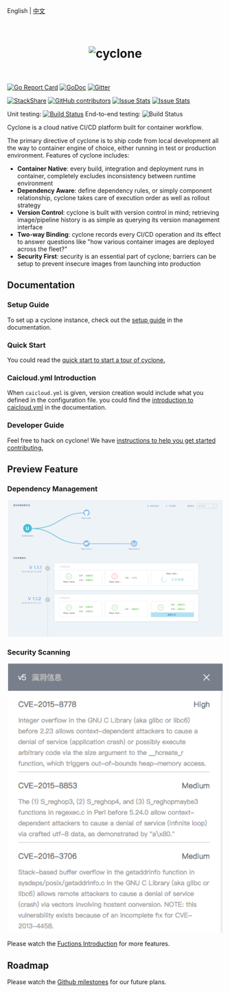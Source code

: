 English | [中文](README_zh-CN.md)
<!-- Just Test -->
<h1 align="center">
	<br>
	<img width="400" src="docs/logo.jpeg" alt="cyclone">
	<br>
	<br>
</h1>

[![Go Report Card](https://goreportcard.com/badge/github.com/caicloud/cyclone?style=flat-square)](https://goreportcard.com/report/github.com/caicloud/cyclone)
[![GoDoc](https://img.shields.io/badge/godoc-reference-blue.svg?style=flat-square)](https://godoc.org/github.com/caicloud/cyclone)
[![Gitter](https://img.shields.io/gitter/room/caicloud/cyclone.svg?style=flat-square)](https://gitter.im/caicloud/cyclone?utm_source=badge&utm_medium=badge&utm_campaign=pr-badge)

[![StackShare](https://img.shields.io/badge/tech-stack-0690fa.svg?style=flat-square)](https://stackshare.io/gaocegege/cyclone)
[![GitHub contributors](https://img.shields.io/github/contributors/caicloud/cyclone.svg?style=flat-square)](https://github.com/caicloud/cyclone/graphs/contributors)
[![Issue Stats](https://img.shields.io/issuestats/i/github/caicloud/cyclone.svg?style=flat-square)](https://github.com/caicloud/cyclone/issues)
[![Issue Stats](https://img.shields.io/issuestats/p/github/caicloud/cyclone.svg?style=flat-square)](https://github.com/caicloud/cyclone/pulls)

Unit testing:
[![Build Status](https://travis-ci.org/caicloud/cyclone.svg?branch=master)](https://travis-ci.org/caicloud/cyclone)
End-to-end testing:
![Build Status](https://img.shields.io/badge/e2e--test-comming%20soon-brightgreen.svg)

Cyclone is a cloud native CI/CD platform built for container workflow.

The primary directive of cyclone is to ship code from local development all the way to container engine of choice, either running in test or production environment. Features of cyclone includes:

- **Container Native**: every build, integration and deployment runs in container, completely excludes inconsistency between runtime environment
- **Dependency Aware**: define dependency rules, or simply component relationship, cyclone takes care of execution order as well as rollout strategy
- **Version Control**: cyclone is built with version control in mind; retrieving image/pipeline history is as simple as querying its version management interface
- **Two-way Binding**: cyclone records every CI/CD operation and its effect to answer questions like "how various container images are deployed across the fleet?"
- **Security First**: security is an essential part of cyclone; barriers can be setup to prevent insecure images from launching into production

## Documentation

### Setup Guide

To set up a cyclone instance, check out the [setup guide](./docs/setup.md) in the documentation.

### Quick Start

You could read the [quick start to start a tour of cyclone.](./docs/quick-start.md)

### Caicloud.yml Introduction

When `caicloud.yml` is given, version creation would include what you defined in the configuration file. you could find the [introduction to caicloud.yml](./docs/caicloud-yml-introduction.md) in the documentation.

### Developer Guide

Feel free to hack on cyclone! We have [instructions to help you get started contributing.](./docs/developer-guide.md)

## Preview Feature

### Dependency Management

<div align="center">
	<img src="./docs/dependency.png" alt="Dependency Management" width="500">
</div>

### Security Scanning

<div align="center">
	<img src="./docs/security.png" alt="Security Scanning" width="500">
</div>

Please watch the [Fuctions Introduction](./docs/functions.md) for more features.

## Roadmap

Please watch the [Github milestones](https://github.com/caicloud/cyclone/milestones) for our future plans.

